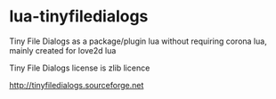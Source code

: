 # lua-tinyfiledialogs
Tiny File Dialogs as a package/plugin lua without requiring corona lua, mainly created for love2d lua

Tiny File Dialogs license is zlib licence

http://tinyfiledialogs.sourceforge.net